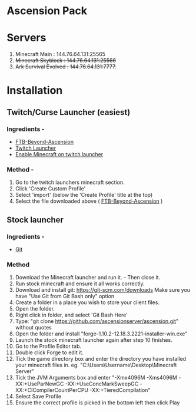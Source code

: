 # Ascension Pack

# Servers

1. Minecraft Main : 144.76.64.131:25565
2. ~~Minecraft Skyblock : 144.76.64.131:25566~~
3. ~~Ark Survival Evolved : 144.76.64.131:7777.~~

# Installation
## Twitch/Curse Launcher (easiest)

### Ingredients - 
* [FTB-Beyond-Ascension](http://144.76.64.131:8082/FTB%20Beyond%20-%20Ascension-1.10.0.zip)
* [Twitch Launcher](https://app.twitch.tv/download)
* [Enable Minecraft on twitch launcher](https://help.twitch.tv/customer/en/portal/articles/2764216-how-to-play-minecraft-with-twitch-app)

### Method -
1. Go to the twitch launchers minecraft section.
2. Click 'Create Custom Profile'
3. Select 'import' (below the 'Create Profile' title at the top)
4. Select the file downloaded above (  [FTB-Beyond-Ascension](http://144.76.64.131:8082/FTB%20Beyond%20-%20Ascension-1.10.0.zip) )

## Stock launcher

### Ingredients -
* [Git](https://git-scm.com/downloads)

### Method
1. Download the Minecraft launcher and run it. - Then close it.
2. Run stock minecraft and ensure it all works correctly.
3. Download and install git: https://git-scm.com/downloads Make sure you have "Use Git from Git Bash only" option
4. Create a folder in a place you wish to store your client files.
5. Open the folder.
6. Right click in folder, and select 'Git Bash Here'
7. Type: "git clone https://github.com/ascensionserver/ascension.git" without quotes
8. Open the folder and install "forge-1.10.2-12.18.3.2221-installer-win.exe"
9. Launch the stock minecraft launcher again after step 10 finishes.
10. Go to the Profile Editor tab.
11. Double click Forge to edit it.
13. Tick the game directory box and enter the directory you have installed your minecraft files in. eg. "C:\Users\Username\Desktop\Minecraft Server"
14. Tick the JVM Arguments box and enter "-Xmx4096M -Xms4096M -XX:+UseParNewGC -XX:+UseConcMarkSweepGC -XX:+CICompilerCountPerCPU -XX:+TieredCompilation"
15. Select Save Profile
16. Ensure the correct profile is picked in the bottom left then click Play

